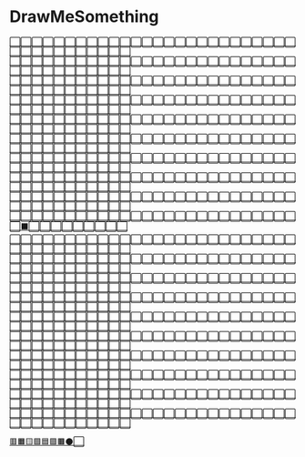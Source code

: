 # DrawMeSomething

[⬜](https://shayneintsu.github.io/DrawMeSomething.github.io?cell=0)[⬜](https://shayneintsu.github.io/DrawMeSomething.github.io?cell=1)[⬜](https://shayneintsu.github.io/DrawMeSomething.github.io?cell=2)[⬜](https://shayneintsu.github.io/DrawMeSomething.github.io?cell=3)[⬜](https://shayneintsu.github.io/DrawMeSomething.github.io?cell=4)[⬜](https://shayneintsu.github.io/DrawMeSomething.github.io?cell=5)[⬜](https://shayneintsu.github.io/DrawMeSomething.github.io?cell=6)[⬜](https://shayneintsu.github.io/DrawMeSomething.github.io?cell=7)[⬜](https://shayneintsu.github.io/DrawMeSomething.github.io?cell=8)[⬜](https://shayneintsu.github.io/DrawMeSomething.github.io?cell=9)[⬜](https://shayneintsu.github.io/DrawMeSomething.github.io?cell=10)[⬜](https://shayneintsu.github.io/DrawMeSomething.github.io?cell=11)[⬜](https://shayneintsu.github.io/DrawMeSomething.github.io?cell=12)[⬜](https://shayneintsu.github.io/DrawMeSomething.github.io?cell=13)[⬜](https://shayneintsu.github.io/DrawMeSomething.github.io?cell=14)[⬜](https://shayneintsu.github.io/DrawMeSomething.github.io?cell=15)[⬜](https://shayneintsu.github.io/DrawMeSomething.github.io?cell=16)[⬜](https://shayneintsu.github.io/DrawMeSomething.github.io?cell=17)[⬜](https://shayneintsu.github.io/DrawMeSomething.github.io?cell=18)[⬜](https://shayneintsu.github.io/DrawMeSomething.github.io?cell=19)[⬜](https://shayneintsu.github.io/DrawMeSomething.github.io?cell=20)[⬜](https://shayneintsu.github.io/DrawMeSomething.github.io?cell=21)[⬜](https://shayneintsu.github.io/DrawMeSomething.github.io?cell=22)[⬜](https://shayneintsu.github.io/DrawMeSomething.github.io?cell=23)[⬜](https://shayneintsu.github.io/DrawMeSomething.github.io?cell=24)[⬜](https://shayneintsu.github.io/DrawMeSomething.github.io?cell=25)[⬜](https://shayneintsu.github.io/DrawMeSomething.github.io?cell=26)[⬜](https://shayneintsu.github.io/DrawMeSomething.github.io?cell=27)[⬜](https://shayneintsu.github.io/DrawMeSomething.github.io?cell=28)[⬜](https://shayneintsu.github.io/DrawMeSomething.github.io?cell=29)[⬜](https://shayneintsu.github.io/DrawMeSomething.github.io?cell=30)[⬜](https://shayneintsu.github.io/DrawMeSomething.github.io?cell=31)[⬜](https://shayneintsu.github.io/DrawMeSomething.github.io?cell=32)[⬜](https://shayneintsu.github.io/DrawMeSomething.github.io?cell=33)[⬜](https://shayneintsu.github.io/DrawMeSomething.github.io?cell=34)[⬜](https://shayneintsu.github.io/DrawMeSomething.github.io?cell=35)[⬜](https://shayneintsu.github.io/DrawMeSomething.github.io?cell=36)
[⬜](https://shayneintsu.github.io/DrawMeSomething.github.io?cell=100)[⬜](https://shayneintsu.github.io/DrawMeSomething.github.io?cell=101)[⬜](https://shayneintsu.github.io/DrawMeSomething.github.io?cell=102)[⬜](https://shayneintsu.github.io/DrawMeSomething.github.io?cell=103)[⬜](https://shayneintsu.github.io/DrawMeSomething.github.io?cell=104)[⬜](https://shayneintsu.github.io/DrawMeSomething.github.io?cell=105)[⬜](https://shayneintsu.github.io/DrawMeSomething.github.io?cell=106)[⬜](https://shayneintsu.github.io/DrawMeSomething.github.io?cell=107)[⬜](https://shayneintsu.github.io/DrawMeSomething.github.io?cell=108)[⬜](https://shayneintsu.github.io/DrawMeSomething.github.io?cell=109)[⬜](https://shayneintsu.github.io/DrawMeSomething.github.io?cell=110)[⬜](https://shayneintsu.github.io/DrawMeSomething.github.io?cell=111)[⬜](https://shayneintsu.github.io/DrawMeSomething.github.io?cell=112)[⬜](https://shayneintsu.github.io/DrawMeSomething.github.io?cell=113)[⬜](https://shayneintsu.github.io/DrawMeSomething.github.io?cell=114)[⬜](https://shayneintsu.github.io/DrawMeSomething.github.io?cell=115)[⬜](https://shayneintsu.github.io/DrawMeSomething.github.io?cell=116)[⬜](https://shayneintsu.github.io/DrawMeSomething.github.io?cell=117)[⬜](https://shayneintsu.github.io/DrawMeSomething.github.io?cell=118)[⬜](https://shayneintsu.github.io/DrawMeSomething.github.io?cell=119)[⬜](https://shayneintsu.github.io/DrawMeSomething.github.io?cell=120)[⬜](https://shayneintsu.github.io/DrawMeSomething.github.io?cell=121)[⬜](https://shayneintsu.github.io/DrawMeSomething.github.io?cell=122)[⬜](https://shayneintsu.github.io/DrawMeSomething.github.io?cell=123)[⬜](https://shayneintsu.github.io/DrawMeSomething.github.io?cell=124)[⬜](https://shayneintsu.github.io/DrawMeSomething.github.io?cell=125)[⬜](https://shayneintsu.github.io/DrawMeSomething.github.io?cell=126)[⬜](https://shayneintsu.github.io/DrawMeSomething.github.io?cell=127)[⬜](https://shayneintsu.github.io/DrawMeSomething.github.io?cell=128)[⬜](https://shayneintsu.github.io/DrawMeSomething.github.io?cell=129)[⬜](https://shayneintsu.github.io/DrawMeSomething.github.io?cell=130)[⬜](https://shayneintsu.github.io/DrawMeSomething.github.io?cell=131)[⬜](https://shayneintsu.github.io/DrawMeSomething.github.io?cell=132)[⬜](https://shayneintsu.github.io/DrawMeSomething.github.io?cell=133)[⬜](https://shayneintsu.github.io/DrawMeSomething.github.io?cell=134)[⬜](https://shayneintsu.github.io/DrawMeSomething.github.io?cell=135)[⬜](https://shayneintsu.github.io/DrawMeSomething.github.io?cell=136)
[⬜](https://shayneintsu.github.io/DrawMeSomething.github.io?cell=200)[⬜](https://shayneintsu.github.io/DrawMeSomething.github.io?cell=201)[⬜](https://shayneintsu.github.io/DrawMeSomething.github.io?cell=202)[⬜](https://shayneintsu.github.io/DrawMeSomething.github.io?cell=203)[⬜](https://shayneintsu.github.io/DrawMeSomething.github.io?cell=204)[⬜](https://shayneintsu.github.io/DrawMeSomething.github.io?cell=205)[⬜](https://shayneintsu.github.io/DrawMeSomething.github.io?cell=206)[⬜](https://shayneintsu.github.io/DrawMeSomething.github.io?cell=207)[⬜](https://shayneintsu.github.io/DrawMeSomething.github.io?cell=208)[⬜](https://shayneintsu.github.io/DrawMeSomething.github.io?cell=209)[⬜](https://shayneintsu.github.io/DrawMeSomething.github.io?cell=210)[⬜](https://shayneintsu.github.io/DrawMeSomething.github.io?cell=211)[⬜](https://shayneintsu.github.io/DrawMeSomething.github.io?cell=212)[⬜](https://shayneintsu.github.io/DrawMeSomething.github.io?cell=213)[⬜](https://shayneintsu.github.io/DrawMeSomething.github.io?cell=214)[⬜](https://shayneintsu.github.io/DrawMeSomething.github.io?cell=215)[⬜](https://shayneintsu.github.io/DrawMeSomething.github.io?cell=216)[⬜](https://shayneintsu.github.io/DrawMeSomething.github.io?cell=217)[⬜](https://shayneintsu.github.io/DrawMeSomething.github.io?cell=218)[⬜](https://shayneintsu.github.io/DrawMeSomething.github.io?cell=219)[⬜](https://shayneintsu.github.io/DrawMeSomething.github.io?cell=220)[⬜](https://shayneintsu.github.io/DrawMeSomething.github.io?cell=221)[⬜](https://shayneintsu.github.io/DrawMeSomething.github.io?cell=222)[⬜](https://shayneintsu.github.io/DrawMeSomething.github.io?cell=223)[⬜](https://shayneintsu.github.io/DrawMeSomething.github.io?cell=224)[⬜](https://shayneintsu.github.io/DrawMeSomething.github.io?cell=225)[⬜](https://shayneintsu.github.io/DrawMeSomething.github.io?cell=226)[⬜](https://shayneintsu.github.io/DrawMeSomething.github.io?cell=227)[⬜](https://shayneintsu.github.io/DrawMeSomething.github.io?cell=228)[⬜](https://shayneintsu.github.io/DrawMeSomething.github.io?cell=229)[⬜](https://shayneintsu.github.io/DrawMeSomething.github.io?cell=230)[⬜](https://shayneintsu.github.io/DrawMeSomething.github.io?cell=231)[⬜](https://shayneintsu.github.io/DrawMeSomething.github.io?cell=232)[⬜](https://shayneintsu.github.io/DrawMeSomething.github.io?cell=233)[⬜](https://shayneintsu.github.io/DrawMeSomething.github.io?cell=234)[⬜](https://shayneintsu.github.io/DrawMeSomething.github.io?cell=235)[⬜](https://shayneintsu.github.io/DrawMeSomething.github.io?cell=236)
[⬜](https://shayneintsu.github.io/DrawMeSomething.github.io?cell=300)[⬜](https://shayneintsu.github.io/DrawMeSomething.github.io?cell=301)[⬜](https://shayneintsu.github.io/DrawMeSomething.github.io?cell=302)[⬜](https://shayneintsu.github.io/DrawMeSomething.github.io?cell=303)[⬜](https://shayneintsu.github.io/DrawMeSomething.github.io?cell=304)[⬜](https://shayneintsu.github.io/DrawMeSomething.github.io?cell=305)[⬜](https://shayneintsu.github.io/DrawMeSomething.github.io?cell=306)[⬜](https://shayneintsu.github.io/DrawMeSomething.github.io?cell=307)[⬜](https://shayneintsu.github.io/DrawMeSomething.github.io?cell=308)[⬜](https://shayneintsu.github.io/DrawMeSomething.github.io?cell=309)[⬜](https://shayneintsu.github.io/DrawMeSomething.github.io?cell=310)[⬜](https://shayneintsu.github.io/DrawMeSomething.github.io?cell=311)[⬜](https://shayneintsu.github.io/DrawMeSomething.github.io?cell=312)[⬜](https://shayneintsu.github.io/DrawMeSomething.github.io?cell=313)[⬜](https://shayneintsu.github.io/DrawMeSomething.github.io?cell=314)[⬜](https://shayneintsu.github.io/DrawMeSomething.github.io?cell=315)[⬜](https://shayneintsu.github.io/DrawMeSomething.github.io?cell=316)[⬜](https://shayneintsu.github.io/DrawMeSomething.github.io?cell=317)[⬜](https://shayneintsu.github.io/DrawMeSomething.github.io?cell=318)[⬜](https://shayneintsu.github.io/DrawMeSomething.github.io?cell=319)[⬜](https://shayneintsu.github.io/DrawMeSomething.github.io?cell=320)[⬜](https://shayneintsu.github.io/DrawMeSomething.github.io?cell=321)[⬜](https://shayneintsu.github.io/DrawMeSomething.github.io?cell=322)[⬜](https://shayneintsu.github.io/DrawMeSomething.github.io?cell=323)[⬜](https://shayneintsu.github.io/DrawMeSomething.github.io?cell=324)[⬜](https://shayneintsu.github.io/DrawMeSomething.github.io?cell=325)[⬜](https://shayneintsu.github.io/DrawMeSomething.github.io?cell=326)[⬜](https://shayneintsu.github.io/DrawMeSomething.github.io?cell=327)[⬜](https://shayneintsu.github.io/DrawMeSomething.github.io?cell=328)[⬜](https://shayneintsu.github.io/DrawMeSomething.github.io?cell=329)[⬜](https://shayneintsu.github.io/DrawMeSomething.github.io?cell=330)[⬜](https://shayneintsu.github.io/DrawMeSomething.github.io?cell=331)[⬜](https://shayneintsu.github.io/DrawMeSomething.github.io?cell=332)[⬜](https://shayneintsu.github.io/DrawMeSomething.github.io?cell=333)[⬜](https://shayneintsu.github.io/DrawMeSomething.github.io?cell=334)[⬜](https://shayneintsu.github.io/DrawMeSomething.github.io?cell=335)[⬜](https://shayneintsu.github.io/DrawMeSomething.github.io?cell=336)
[⬜](https://shayneintsu.github.io/DrawMeSomething.github.io?cell=400)[⬜](https://shayneintsu.github.io/DrawMeSomething.github.io?cell=401)[⬜](https://shayneintsu.github.io/DrawMeSomething.github.io?cell=402)[⬜](https://shayneintsu.github.io/DrawMeSomething.github.io?cell=403)[⬜](https://shayneintsu.github.io/DrawMeSomething.github.io?cell=404)[⬜](https://shayneintsu.github.io/DrawMeSomething.github.io?cell=405)[⬜](https://shayneintsu.github.io/DrawMeSomething.github.io?cell=406)[⬜](https://shayneintsu.github.io/DrawMeSomething.github.io?cell=407)[⬜](https://shayneintsu.github.io/DrawMeSomething.github.io?cell=408)[⬜](https://shayneintsu.github.io/DrawMeSomething.github.io?cell=409)[⬜](https://shayneintsu.github.io/DrawMeSomething.github.io?cell=410)[⬜](https://shayneintsu.github.io/DrawMeSomething.github.io?cell=411)[⬜](https://shayneintsu.github.io/DrawMeSomething.github.io?cell=412)[⬜](https://shayneintsu.github.io/DrawMeSomething.github.io?cell=413)[⬜](https://shayneintsu.github.io/DrawMeSomething.github.io?cell=414)[⬜](https://shayneintsu.github.io/DrawMeSomething.github.io?cell=415)[⬜](https://shayneintsu.github.io/DrawMeSomething.github.io?cell=416)[⬜](https://shayneintsu.github.io/DrawMeSomething.github.io?cell=417)[⬜](https://shayneintsu.github.io/DrawMeSomething.github.io?cell=418)[⬜](https://shayneintsu.github.io/DrawMeSomething.github.io?cell=419)[⬜](https://shayneintsu.github.io/DrawMeSomething.github.io?cell=420)[⬜](https://shayneintsu.github.io/DrawMeSomething.github.io?cell=421)[⬜](https://shayneintsu.github.io/DrawMeSomething.github.io?cell=422)[⬜](https://shayneintsu.github.io/DrawMeSomething.github.io?cell=423)[⬜](https://shayneintsu.github.io/DrawMeSomething.github.io?cell=424)[⬜](https://shayneintsu.github.io/DrawMeSomething.github.io?cell=425)[⬜](https://shayneintsu.github.io/DrawMeSomething.github.io?cell=426)[⬜](https://shayneintsu.github.io/DrawMeSomething.github.io?cell=427)[⬜](https://shayneintsu.github.io/DrawMeSomething.github.io?cell=428)[⬜](https://shayneintsu.github.io/DrawMeSomething.github.io?cell=429)[⬜](https://shayneintsu.github.io/DrawMeSomething.github.io?cell=430)[⬜](https://shayneintsu.github.io/DrawMeSomething.github.io?cell=431)[⬜](https://shayneintsu.github.io/DrawMeSomething.github.io?cell=432)[⬜](https://shayneintsu.github.io/DrawMeSomething.github.io?cell=433)[⬜](https://shayneintsu.github.io/DrawMeSomething.github.io?cell=434)[⬜](https://shayneintsu.github.io/DrawMeSomething.github.io?cell=435)[⬜](https://shayneintsu.github.io/DrawMeSomething.github.io?cell=436)
[⬜](https://shayneintsu.github.io/DrawMeSomething.github.io?cell=500)[⬜](https://shayneintsu.github.io/DrawMeSomething.github.io?cell=501)[⬜](https://shayneintsu.github.io/DrawMeSomething.github.io?cell=502)[⬜](https://shayneintsu.github.io/DrawMeSomething.github.io?cell=503)[⬜](https://shayneintsu.github.io/DrawMeSomething.github.io?cell=504)[⬜](https://shayneintsu.github.io/DrawMeSomething.github.io?cell=505)[⬜](https://shayneintsu.github.io/DrawMeSomething.github.io?cell=506)[⬜](https://shayneintsu.github.io/DrawMeSomething.github.io?cell=507)[⬜](https://shayneintsu.github.io/DrawMeSomething.github.io?cell=508)[⬜](https://shayneintsu.github.io/DrawMeSomething.github.io?cell=509)[⬜](https://shayneintsu.github.io/DrawMeSomething.github.io?cell=510)[⬜](https://shayneintsu.github.io/DrawMeSomething.github.io?cell=511)[⬜](https://shayneintsu.github.io/DrawMeSomething.github.io?cell=512)[⬜](https://shayneintsu.github.io/DrawMeSomething.github.io?cell=513)[⬜](https://shayneintsu.github.io/DrawMeSomething.github.io?cell=514)[⬜](https://shayneintsu.github.io/DrawMeSomething.github.io?cell=515)[⬜](https://shayneintsu.github.io/DrawMeSomething.github.io?cell=516)[⬜](https://shayneintsu.github.io/DrawMeSomething.github.io?cell=517)[⬜](https://shayneintsu.github.io/DrawMeSomething.github.io?cell=518)[⬜](https://shayneintsu.github.io/DrawMeSomething.github.io?cell=519)[⬜](https://shayneintsu.github.io/DrawMeSomething.github.io?cell=520)[⬜](https://shayneintsu.github.io/DrawMeSomething.github.io?cell=521)[⬜](https://shayneintsu.github.io/DrawMeSomething.github.io?cell=522)[⬜](https://shayneintsu.github.io/DrawMeSomething.github.io?cell=523)[⬜](https://shayneintsu.github.io/DrawMeSomething.github.io?cell=524)[⬜](https://shayneintsu.github.io/DrawMeSomething.github.io?cell=525)[⬜](https://shayneintsu.github.io/DrawMeSomething.github.io?cell=526)[⬜](https://shayneintsu.github.io/DrawMeSomething.github.io?cell=527)[⬜](https://shayneintsu.github.io/DrawMeSomething.github.io?cell=528)[⬜](https://shayneintsu.github.io/DrawMeSomething.github.io?cell=529)[⬜](https://shayneintsu.github.io/DrawMeSomething.github.io?cell=530)[⬜](https://shayneintsu.github.io/DrawMeSomething.github.io?cell=531)[⬜](https://shayneintsu.github.io/DrawMeSomething.github.io?cell=532)[⬜](https://shayneintsu.github.io/DrawMeSomething.github.io?cell=533)[⬜](https://shayneintsu.github.io/DrawMeSomething.github.io?cell=534)[⬜](https://shayneintsu.github.io/DrawMeSomething.github.io?cell=535)[⬜](https://shayneintsu.github.io/DrawMeSomething.github.io?cell=536)
[⬜](https://shayneintsu.github.io/DrawMeSomething.github.io?cell=600)[⬜](https://shayneintsu.github.io/DrawMeSomething.github.io?cell=601)[⬜](https://shayneintsu.github.io/DrawMeSomething.github.io?cell=602)[⬜](https://shayneintsu.github.io/DrawMeSomething.github.io?cell=603)[⬜](https://shayneintsu.github.io/DrawMeSomething.github.io?cell=604)[⬜](https://shayneintsu.github.io/DrawMeSomething.github.io?cell=605)[⬜](https://shayneintsu.github.io/DrawMeSomething.github.io?cell=606)[⬜](https://shayneintsu.github.io/DrawMeSomething.github.io?cell=607)[⬜](https://shayneintsu.github.io/DrawMeSomething.github.io?cell=608)[⬜](https://shayneintsu.github.io/DrawMeSomething.github.io?cell=609)[⬜](https://shayneintsu.github.io/DrawMeSomething.github.io?cell=610)[⬜](https://shayneintsu.github.io/DrawMeSomething.github.io?cell=611)[⬜](https://shayneintsu.github.io/DrawMeSomething.github.io?cell=612)[⬜](https://shayneintsu.github.io/DrawMeSomething.github.io?cell=613)[⬜](https://shayneintsu.github.io/DrawMeSomething.github.io?cell=614)[⬜](https://shayneintsu.github.io/DrawMeSomething.github.io?cell=615)[⬜](https://shayneintsu.github.io/DrawMeSomething.github.io?cell=616)[⬜](https://shayneintsu.github.io/DrawMeSomething.github.io?cell=617)[⬜](https://shayneintsu.github.io/DrawMeSomething.github.io?cell=618)[⬜](https://shayneintsu.github.io/DrawMeSomething.github.io?cell=619)[⬜](https://shayneintsu.github.io/DrawMeSomething.github.io?cell=620)[⬜](https://shayneintsu.github.io/DrawMeSomething.github.io?cell=621)[⬜](https://shayneintsu.github.io/DrawMeSomething.github.io?cell=622)[⬜](https://shayneintsu.github.io/DrawMeSomething.github.io?cell=623)[⬜](https://shayneintsu.github.io/DrawMeSomething.github.io?cell=624)[⬜](https://shayneintsu.github.io/DrawMeSomething.github.io?cell=625)[⬜](https://shayneintsu.github.io/DrawMeSomething.github.io?cell=626)[⬜](https://shayneintsu.github.io/DrawMeSomething.github.io?cell=627)[⬜](https://shayneintsu.github.io/DrawMeSomething.github.io?cell=628)[⬜](https://shayneintsu.github.io/DrawMeSomething.github.io?cell=629)[⬜](https://shayneintsu.github.io/DrawMeSomething.github.io?cell=630)[⬜](https://shayneintsu.github.io/DrawMeSomething.github.io?cell=631)[⬜](https://shayneintsu.github.io/DrawMeSomething.github.io?cell=632)[⬜](https://shayneintsu.github.io/DrawMeSomething.github.io?cell=633)[⬜](https://shayneintsu.github.io/DrawMeSomething.github.io?cell=634)[⬜](https://shayneintsu.github.io/DrawMeSomething.github.io?cell=635)[⬜](https://shayneintsu.github.io/DrawMeSomething.github.io?cell=636)
[⬜](https://shayneintsu.github.io/DrawMeSomething.github.io?cell=700)[⬜](https://shayneintsu.github.io/DrawMeSomething.github.io?cell=701)[⬜](https://shayneintsu.github.io/DrawMeSomething.github.io?cell=702)[⬜](https://shayneintsu.github.io/DrawMeSomething.github.io?cell=703)[⬜](https://shayneintsu.github.io/DrawMeSomething.github.io?cell=704)[⬜](https://shayneintsu.github.io/DrawMeSomething.github.io?cell=705)[⬜](https://shayneintsu.github.io/DrawMeSomething.github.io?cell=706)[⬜](https://shayneintsu.github.io/DrawMeSomething.github.io?cell=707)[⬜](https://shayneintsu.github.io/DrawMeSomething.github.io?cell=708)[⬜](https://shayneintsu.github.io/DrawMeSomething.github.io?cell=709)[⬜](https://shayneintsu.github.io/DrawMeSomething.github.io?cell=710)[⬜](https://shayneintsu.github.io/DrawMeSomething.github.io?cell=711)[⬜](https://shayneintsu.github.io/DrawMeSomething.github.io?cell=712)[⬜](https://shayneintsu.github.io/DrawMeSomething.github.io?cell=713)[⬜](https://shayneintsu.github.io/DrawMeSomething.github.io?cell=714)[⬜](https://shayneintsu.github.io/DrawMeSomething.github.io?cell=715)[⬜](https://shayneintsu.github.io/DrawMeSomething.github.io?cell=716)[⬜](https://shayneintsu.github.io/DrawMeSomething.github.io?cell=717)[⬜](https://shayneintsu.github.io/DrawMeSomething.github.io?cell=718)[⬜](https://shayneintsu.github.io/DrawMeSomething.github.io?cell=719)[⬜](https://shayneintsu.github.io/DrawMeSomething.github.io?cell=720)[⬜](https://shayneintsu.github.io/DrawMeSomething.github.io?cell=721)[⬜](https://shayneintsu.github.io/DrawMeSomething.github.io?cell=722)[⬜](https://shayneintsu.github.io/DrawMeSomething.github.io?cell=723)[⬜](https://shayneintsu.github.io/DrawMeSomething.github.io?cell=724)[⬜](https://shayneintsu.github.io/DrawMeSomething.github.io?cell=725)[⬜](https://shayneintsu.github.io/DrawMeSomething.github.io?cell=726)[⬜](https://shayneintsu.github.io/DrawMeSomething.github.io?cell=727)[⬜](https://shayneintsu.github.io/DrawMeSomething.github.io?cell=728)[⬜](https://shayneintsu.github.io/DrawMeSomething.github.io?cell=729)[⬜](https://shayneintsu.github.io/DrawMeSomething.github.io?cell=730)[⬜](https://shayneintsu.github.io/DrawMeSomething.github.io?cell=731)[⬜](https://shayneintsu.github.io/DrawMeSomething.github.io?cell=732)[⬜](https://shayneintsu.github.io/DrawMeSomething.github.io?cell=733)[⬜](https://shayneintsu.github.io/DrawMeSomething.github.io?cell=734)[⬜](https://shayneintsu.github.io/DrawMeSomething.github.io?cell=735)[⬜](https://shayneintsu.github.io/DrawMeSomething.github.io?cell=736)
[⬜](https://shayneintsu.github.io/DrawMeSomething.github.io?cell=800)[⬜](https://shayneintsu.github.io/DrawMeSomething.github.io?cell=801)[⬜](https://shayneintsu.github.io/DrawMeSomething.github.io?cell=802)[⬜](https://shayneintsu.github.io/DrawMeSomething.github.io?cell=803)[⬜](https://shayneintsu.github.io/DrawMeSomething.github.io?cell=804)[⬜](https://shayneintsu.github.io/DrawMeSomething.github.io?cell=805)[⬜](https://shayneintsu.github.io/DrawMeSomething.github.io?cell=806)[⬜](https://shayneintsu.github.io/DrawMeSomething.github.io?cell=807)[⬜](https://shayneintsu.github.io/DrawMeSomething.github.io?cell=808)[⬜](https://shayneintsu.github.io/DrawMeSomething.github.io?cell=809)[⬜](https://shayneintsu.github.io/DrawMeSomething.github.io?cell=810)[⬜](https://shayneintsu.github.io/DrawMeSomething.github.io?cell=811)[⬜](https://shayneintsu.github.io/DrawMeSomething.github.io?cell=812)[⬜](https://shayneintsu.github.io/DrawMeSomething.github.io?cell=813)[⬜](https://shayneintsu.github.io/DrawMeSomething.github.io?cell=814)[⬜](https://shayneintsu.github.io/DrawMeSomething.github.io?cell=815)[⬜](https://shayneintsu.github.io/DrawMeSomething.github.io?cell=816)[⬜](https://shayneintsu.github.io/DrawMeSomething.github.io?cell=817)[⬜](https://shayneintsu.github.io/DrawMeSomething.github.io?cell=818)[⬜](https://shayneintsu.github.io/DrawMeSomething.github.io?cell=819)[⬜](https://shayneintsu.github.io/DrawMeSomething.github.io?cell=820)[⬜](https://shayneintsu.github.io/DrawMeSomething.github.io?cell=821)[⬜](https://shayneintsu.github.io/DrawMeSomething.github.io?cell=822)[⬜](https://shayneintsu.github.io/DrawMeSomething.github.io?cell=823)[⬜](https://shayneintsu.github.io/DrawMeSomething.github.io?cell=824)[⬜](https://shayneintsu.github.io/DrawMeSomething.github.io?cell=825)[⬜](https://shayneintsu.github.io/DrawMeSomething.github.io?cell=826)[⬜](https://shayneintsu.github.io/DrawMeSomething.github.io?cell=827)[⬜](https://shayneintsu.github.io/DrawMeSomething.github.io?cell=828)[⬜](https://shayneintsu.github.io/DrawMeSomething.github.io?cell=829)[⬜](https://shayneintsu.github.io/DrawMeSomething.github.io?cell=830)[⬜](https://shayneintsu.github.io/DrawMeSomething.github.io?cell=831)[⬜](https://shayneintsu.github.io/DrawMeSomething.github.io?cell=832)[⬜](https://shayneintsu.github.io/DrawMeSomething.github.io?cell=833)[⬜](https://shayneintsu.github.io/DrawMeSomething.github.io?cell=834)[⬜](https://shayneintsu.github.io/DrawMeSomething.github.io?cell=835)[⬜](https://shayneintsu.github.io/DrawMeSomething.github.io?cell=836)
[⬜](https://shayneintsu.github.io/DrawMeSomething.github.io?cell=900)[⬜](https://shayneintsu.github.io/DrawMeSomething.github.io?cell=901)[⬜](https://shayneintsu.github.io/DrawMeSomething.github.io?cell=902)[⬜](https://shayneintsu.github.io/DrawMeSomething.github.io?cell=903)[⬜](https://shayneintsu.github.io/DrawMeSomething.github.io?cell=904)[⬜](https://shayneintsu.github.io/DrawMeSomething.github.io?cell=905)[⬜](https://shayneintsu.github.io/DrawMeSomething.github.io?cell=906)[⬜](https://shayneintsu.github.io/DrawMeSomething.github.io?cell=907)[⬜](https://shayneintsu.github.io/DrawMeSomething.github.io?cell=908)[⬜](https://shayneintsu.github.io/DrawMeSomething.github.io?cell=909)[⬜](https://shayneintsu.github.io/DrawMeSomething.github.io?cell=910)[⬜](https://shayneintsu.github.io/DrawMeSomething.github.io?cell=911)[⬜](https://shayneintsu.github.io/DrawMeSomething.github.io?cell=912)[⬜](https://shayneintsu.github.io/DrawMeSomething.github.io?cell=913)[⬜](https://shayneintsu.github.io/DrawMeSomething.github.io?cell=914)[⬜](https://shayneintsu.github.io/DrawMeSomething.github.io?cell=915)[⬜](https://shayneintsu.github.io/DrawMeSomething.github.io?cell=916)[⬜](https://shayneintsu.github.io/DrawMeSomething.github.io?cell=917)[⬜](https://shayneintsu.github.io/DrawMeSomething.github.io?cell=918)[⬜](https://shayneintsu.github.io/DrawMeSomething.github.io?cell=919)[⬜](https://shayneintsu.github.io/DrawMeSomething.github.io?cell=920)[⬜](https://shayneintsu.github.io/DrawMeSomething.github.io?cell=921)[⬜](https://shayneintsu.github.io/DrawMeSomething.github.io?cell=922)[⬜](https://shayneintsu.github.io/DrawMeSomething.github.io?cell=923)[⬜](https://shayneintsu.github.io/DrawMeSomething.github.io?cell=924)[⬜](https://shayneintsu.github.io/DrawMeSomething.github.io?cell=925)[⬜](https://shayneintsu.github.io/DrawMeSomething.github.io?cell=926)[⬛](https://shayneintsu.github.io/DrawMeSomething.github.io?cell=927)[⬜](https://shayneintsu.github.io/DrawMeSomething.github.io?cell=928)[⬜](https://shayneintsu.github.io/DrawMeSomething.github.io?cell=929)[⬜](https://shayneintsu.github.io/DrawMeSomething.github.io?cell=930)[⬜](https://shayneintsu.github.io/DrawMeSomething.github.io?cell=931)[⬜](https://shayneintsu.github.io/DrawMeSomething.github.io?cell=932)[⬜](https://shayneintsu.github.io/DrawMeSomething.github.io?cell=933)[⬜](https://shayneintsu.github.io/DrawMeSomething.github.io?cell=934)[⬜](https://shayneintsu.github.io/DrawMeSomething.github.io?cell=935)[⬜](https://shayneintsu.github.io/DrawMeSomething.github.io?cell=936)
[⬜](https://shayneintsu.github.io/DrawMeSomething.github.io?cell=1000)[⬜](https://shayneintsu.github.io/DrawMeSomething.github.io?cell=1001)[⬜](https://shayneintsu.github.io/DrawMeSomething.github.io?cell=1002)[⬜](https://shayneintsu.github.io/DrawMeSomething.github.io?cell=1003)[⬜](https://shayneintsu.github.io/DrawMeSomething.github.io?cell=1004)[⬜](https://shayneintsu.github.io/DrawMeSomething.github.io?cell=1005)[⬜](https://shayneintsu.github.io/DrawMeSomething.github.io?cell=1006)[⬜](https://shayneintsu.github.io/DrawMeSomething.github.io?cell=1007)[⬜](https://shayneintsu.github.io/DrawMeSomething.github.io?cell=1008)[⬜](https://shayneintsu.github.io/DrawMeSomething.github.io?cell=1009)[⬜](https://shayneintsu.github.io/DrawMeSomething.github.io?cell=1010)[⬜](https://shayneintsu.github.io/DrawMeSomething.github.io?cell=1011)[⬜](https://shayneintsu.github.io/DrawMeSomething.github.io?cell=1012)[⬜](https://shayneintsu.github.io/DrawMeSomething.github.io?cell=1013)[⬜](https://shayneintsu.github.io/DrawMeSomething.github.io?cell=1014)[⬜](https://shayneintsu.github.io/DrawMeSomething.github.io?cell=1015)[⬜](https://shayneintsu.github.io/DrawMeSomething.github.io?cell=1016)[⬜](https://shayneintsu.github.io/DrawMeSomething.github.io?cell=1017)[⬜](https://shayneintsu.github.io/DrawMeSomething.github.io?cell=1018)[⬜](https://shayneintsu.github.io/DrawMeSomething.github.io?cell=1019)[⬜](https://shayneintsu.github.io/DrawMeSomething.github.io?cell=1020)[⬜](https://shayneintsu.github.io/DrawMeSomething.github.io?cell=1021)[⬜](https://shayneintsu.github.io/DrawMeSomething.github.io?cell=1022)[⬜](https://shayneintsu.github.io/DrawMeSomething.github.io?cell=1023)[⬜](https://shayneintsu.github.io/DrawMeSomething.github.io?cell=1024)[⬜](https://shayneintsu.github.io/DrawMeSomething.github.io?cell=1025)[⬜](https://shayneintsu.github.io/DrawMeSomething.github.io?cell=1026)[⬜](https://shayneintsu.github.io/DrawMeSomething.github.io?cell=1027)[⬜](https://shayneintsu.github.io/DrawMeSomething.github.io?cell=1028)[⬜](https://shayneintsu.github.io/DrawMeSomething.github.io?cell=1029)[⬜](https://shayneintsu.github.io/DrawMeSomething.github.io?cell=1030)[⬜](https://shayneintsu.github.io/DrawMeSomething.github.io?cell=1031)[⬜](https://shayneintsu.github.io/DrawMeSomething.github.io?cell=1032)[⬜](https://shayneintsu.github.io/DrawMeSomething.github.io?cell=1033)[⬜](https://shayneintsu.github.io/DrawMeSomething.github.io?cell=1034)[⬜](https://shayneintsu.github.io/DrawMeSomething.github.io?cell=1035)[⬜](https://shayneintsu.github.io/DrawMeSomething.github.io?cell=1036)
[⬜](https://shayneintsu.github.io/DrawMeSomething.github.io?cell=1100)[⬜](https://shayneintsu.github.io/DrawMeSomething.github.io?cell=1101)[⬜](https://shayneintsu.github.io/DrawMeSomething.github.io?cell=1102)[⬜](https://shayneintsu.github.io/DrawMeSomething.github.io?cell=1103)[⬜](https://shayneintsu.github.io/DrawMeSomething.github.io?cell=1104)[⬜](https://shayneintsu.github.io/DrawMeSomething.github.io?cell=1105)[⬜](https://shayneintsu.github.io/DrawMeSomething.github.io?cell=1106)[⬜](https://shayneintsu.github.io/DrawMeSomething.github.io?cell=1107)[⬜](https://shayneintsu.github.io/DrawMeSomething.github.io?cell=1108)[⬜](https://shayneintsu.github.io/DrawMeSomething.github.io?cell=1109)[⬜](https://shayneintsu.github.io/DrawMeSomething.github.io?cell=1110)[⬜](https://shayneintsu.github.io/DrawMeSomething.github.io?cell=1111)[⬜](https://shayneintsu.github.io/DrawMeSomething.github.io?cell=1112)[⬜](https://shayneintsu.github.io/DrawMeSomething.github.io?cell=1113)[⬜](https://shayneintsu.github.io/DrawMeSomething.github.io?cell=1114)[⬜](https://shayneintsu.github.io/DrawMeSomething.github.io?cell=1115)[⬜](https://shayneintsu.github.io/DrawMeSomething.github.io?cell=1116)[⬜](https://shayneintsu.github.io/DrawMeSomething.github.io?cell=1117)[⬜](https://shayneintsu.github.io/DrawMeSomething.github.io?cell=1118)[⬜](https://shayneintsu.github.io/DrawMeSomething.github.io?cell=1119)[⬜](https://shayneintsu.github.io/DrawMeSomething.github.io?cell=1120)[⬜](https://shayneintsu.github.io/DrawMeSomething.github.io?cell=1121)[⬜](https://shayneintsu.github.io/DrawMeSomething.github.io?cell=1122)[⬜](https://shayneintsu.github.io/DrawMeSomething.github.io?cell=1123)[⬜](https://shayneintsu.github.io/DrawMeSomething.github.io?cell=1124)[⬜](https://shayneintsu.github.io/DrawMeSomething.github.io?cell=1125)[⬜](https://shayneintsu.github.io/DrawMeSomething.github.io?cell=1126)[⬜](https://shayneintsu.github.io/DrawMeSomething.github.io?cell=1127)[⬜](https://shayneintsu.github.io/DrawMeSomething.github.io?cell=1128)[⬜](https://shayneintsu.github.io/DrawMeSomething.github.io?cell=1129)[⬜](https://shayneintsu.github.io/DrawMeSomething.github.io?cell=1130)[⬜](https://shayneintsu.github.io/DrawMeSomething.github.io?cell=1131)[⬜](https://shayneintsu.github.io/DrawMeSomething.github.io?cell=1132)[⬜](https://shayneintsu.github.io/DrawMeSomething.github.io?cell=1133)[⬜](https://shayneintsu.github.io/DrawMeSomething.github.io?cell=1134)[⬜](https://shayneintsu.github.io/DrawMeSomething.github.io?cell=1135)[⬜](https://shayneintsu.github.io/DrawMeSomething.github.io?cell=1136)
[⬜](https://shayneintsu.github.io/DrawMeSomething.github.io?cell=1200)[⬜](https://shayneintsu.github.io/DrawMeSomething.github.io?cell=1201)[⬜](https://shayneintsu.github.io/DrawMeSomething.github.io?cell=1202)[⬜](https://shayneintsu.github.io/DrawMeSomething.github.io?cell=1203)[⬜](https://shayneintsu.github.io/DrawMeSomething.github.io?cell=1204)[⬜](https://shayneintsu.github.io/DrawMeSomething.github.io?cell=1205)[⬜](https://shayneintsu.github.io/DrawMeSomething.github.io?cell=1206)[⬜](https://shayneintsu.github.io/DrawMeSomething.github.io?cell=1207)[⬜](https://shayneintsu.github.io/DrawMeSomething.github.io?cell=1208)[⬜](https://shayneintsu.github.io/DrawMeSomething.github.io?cell=1209)[⬜](https://shayneintsu.github.io/DrawMeSomething.github.io?cell=1210)[⬜](https://shayneintsu.github.io/DrawMeSomething.github.io?cell=1211)[⬜](https://shayneintsu.github.io/DrawMeSomething.github.io?cell=1212)[⬜](https://shayneintsu.github.io/DrawMeSomething.github.io?cell=1213)[⬜](https://shayneintsu.github.io/DrawMeSomething.github.io?cell=1214)[⬜](https://shayneintsu.github.io/DrawMeSomething.github.io?cell=1215)[⬜](https://shayneintsu.github.io/DrawMeSomething.github.io?cell=1216)[⬜](https://shayneintsu.github.io/DrawMeSomething.github.io?cell=1217)[⬜](https://shayneintsu.github.io/DrawMeSomething.github.io?cell=1218)[⬜](https://shayneintsu.github.io/DrawMeSomething.github.io?cell=1219)[⬜](https://shayneintsu.github.io/DrawMeSomething.github.io?cell=1220)[⬜](https://shayneintsu.github.io/DrawMeSomething.github.io?cell=1221)[⬜](https://shayneintsu.github.io/DrawMeSomething.github.io?cell=1222)[⬜](https://shayneintsu.github.io/DrawMeSomething.github.io?cell=1223)[⬜](https://shayneintsu.github.io/DrawMeSomething.github.io?cell=1224)[⬜](https://shayneintsu.github.io/DrawMeSomething.github.io?cell=1225)[⬜](https://shayneintsu.github.io/DrawMeSomething.github.io?cell=1226)[⬜](https://shayneintsu.github.io/DrawMeSomething.github.io?cell=1227)[⬜](https://shayneintsu.github.io/DrawMeSomething.github.io?cell=1228)[⬜](https://shayneintsu.github.io/DrawMeSomething.github.io?cell=1229)[⬜](https://shayneintsu.github.io/DrawMeSomething.github.io?cell=1230)[⬜](https://shayneintsu.github.io/DrawMeSomething.github.io?cell=1231)[⬜](https://shayneintsu.github.io/DrawMeSomething.github.io?cell=1232)[⬜](https://shayneintsu.github.io/DrawMeSomething.github.io?cell=1233)[⬜](https://shayneintsu.github.io/DrawMeSomething.github.io?cell=1234)[⬜](https://shayneintsu.github.io/DrawMeSomething.github.io?cell=1235)[⬜](https://shayneintsu.github.io/DrawMeSomething.github.io?cell=1236)
[⬜](https://shayneintsu.github.io/DrawMeSomething.github.io?cell=1300)[⬜](https://shayneintsu.github.io/DrawMeSomething.github.io?cell=1301)[⬜](https://shayneintsu.github.io/DrawMeSomething.github.io?cell=1302)[⬜](https://shayneintsu.github.io/DrawMeSomething.github.io?cell=1303)[⬜](https://shayneintsu.github.io/DrawMeSomething.github.io?cell=1304)[⬜](https://shayneintsu.github.io/DrawMeSomething.github.io?cell=1305)[⬜](https://shayneintsu.github.io/DrawMeSomething.github.io?cell=1306)[⬜](https://shayneintsu.github.io/DrawMeSomething.github.io?cell=1307)[⬜](https://shayneintsu.github.io/DrawMeSomething.github.io?cell=1308)[⬜](https://shayneintsu.github.io/DrawMeSomething.github.io?cell=1309)[⬜](https://shayneintsu.github.io/DrawMeSomething.github.io?cell=1310)[⬜](https://shayneintsu.github.io/DrawMeSomething.github.io?cell=1311)[⬜](https://shayneintsu.github.io/DrawMeSomething.github.io?cell=1312)[⬜](https://shayneintsu.github.io/DrawMeSomething.github.io?cell=1313)[⬜](https://shayneintsu.github.io/DrawMeSomething.github.io?cell=1314)[⬜](https://shayneintsu.github.io/DrawMeSomething.github.io?cell=1315)[⬜](https://shayneintsu.github.io/DrawMeSomething.github.io?cell=1316)[⬜](https://shayneintsu.github.io/DrawMeSomething.github.io?cell=1317)[⬜](https://shayneintsu.github.io/DrawMeSomething.github.io?cell=1318)[⬜](https://shayneintsu.github.io/DrawMeSomething.github.io?cell=1319)[⬜](https://shayneintsu.github.io/DrawMeSomething.github.io?cell=1320)[⬜](https://shayneintsu.github.io/DrawMeSomething.github.io?cell=1321)[⬜](https://shayneintsu.github.io/DrawMeSomething.github.io?cell=1322)[⬜](https://shayneintsu.github.io/DrawMeSomething.github.io?cell=1323)[⬜](https://shayneintsu.github.io/DrawMeSomething.github.io?cell=1324)[⬜](https://shayneintsu.github.io/DrawMeSomething.github.io?cell=1325)[⬜](https://shayneintsu.github.io/DrawMeSomething.github.io?cell=1326)[⬜](https://shayneintsu.github.io/DrawMeSomething.github.io?cell=1327)[⬜](https://shayneintsu.github.io/DrawMeSomething.github.io?cell=1328)[⬜](https://shayneintsu.github.io/DrawMeSomething.github.io?cell=1329)[⬜](https://shayneintsu.github.io/DrawMeSomething.github.io?cell=1330)[⬜](https://shayneintsu.github.io/DrawMeSomething.github.io?cell=1331)[⬜](https://shayneintsu.github.io/DrawMeSomething.github.io?cell=1332)[⬜](https://shayneintsu.github.io/DrawMeSomething.github.io?cell=1333)[⬜](https://shayneintsu.github.io/DrawMeSomething.github.io?cell=1334)[⬜](https://shayneintsu.github.io/DrawMeSomething.github.io?cell=1335)[⬜](https://shayneintsu.github.io/DrawMeSomething.github.io?cell=1336)
[⬜](https://shayneintsu.github.io/DrawMeSomething.github.io?cell=1400)[⬜](https://shayneintsu.github.io/DrawMeSomething.github.io?cell=1401)[⬜](https://shayneintsu.github.io/DrawMeSomething.github.io?cell=1402)[⬜](https://shayneintsu.github.io/DrawMeSomething.github.io?cell=1403)[⬜](https://shayneintsu.github.io/DrawMeSomething.github.io?cell=1404)[⬜](https://shayneintsu.github.io/DrawMeSomething.github.io?cell=1405)[⬜](https://shayneintsu.github.io/DrawMeSomething.github.io?cell=1406)[⬜](https://shayneintsu.github.io/DrawMeSomething.github.io?cell=1407)[⬜](https://shayneintsu.github.io/DrawMeSomething.github.io?cell=1408)[⬜](https://shayneintsu.github.io/DrawMeSomething.github.io?cell=1409)[⬜](https://shayneintsu.github.io/DrawMeSomething.github.io?cell=1410)[⬜](https://shayneintsu.github.io/DrawMeSomething.github.io?cell=1411)[⬜](https://shayneintsu.github.io/DrawMeSomething.github.io?cell=1412)[⬜](https://shayneintsu.github.io/DrawMeSomething.github.io?cell=1413)[⬜](https://shayneintsu.github.io/DrawMeSomething.github.io?cell=1414)[⬜](https://shayneintsu.github.io/DrawMeSomething.github.io?cell=1415)[⬜](https://shayneintsu.github.io/DrawMeSomething.github.io?cell=1416)[⬜](https://shayneintsu.github.io/DrawMeSomething.github.io?cell=1417)[⬜](https://shayneintsu.github.io/DrawMeSomething.github.io?cell=1418)[⬜](https://shayneintsu.github.io/DrawMeSomething.github.io?cell=1419)[⬜](https://shayneintsu.github.io/DrawMeSomething.github.io?cell=1420)[⬜](https://shayneintsu.github.io/DrawMeSomething.github.io?cell=1421)[⬜](https://shayneintsu.github.io/DrawMeSomething.github.io?cell=1422)[⬜](https://shayneintsu.github.io/DrawMeSomething.github.io?cell=1423)[⬜](https://shayneintsu.github.io/DrawMeSomething.github.io?cell=1424)[⬜](https://shayneintsu.github.io/DrawMeSomething.github.io?cell=1425)[⬜](https://shayneintsu.github.io/DrawMeSomething.github.io?cell=1426)[⬜](https://shayneintsu.github.io/DrawMeSomething.github.io?cell=1427)[⬜](https://shayneintsu.github.io/DrawMeSomething.github.io?cell=1428)[⬜](https://shayneintsu.github.io/DrawMeSomething.github.io?cell=1429)[⬜](https://shayneintsu.github.io/DrawMeSomething.github.io?cell=1430)[⬜](https://shayneintsu.github.io/DrawMeSomething.github.io?cell=1431)[⬜](https://shayneintsu.github.io/DrawMeSomething.github.io?cell=1432)[⬜](https://shayneintsu.github.io/DrawMeSomething.github.io?cell=1433)[⬜](https://shayneintsu.github.io/DrawMeSomething.github.io?cell=1434)[⬜](https://shayneintsu.github.io/DrawMeSomething.github.io?cell=1435)[⬜](https://shayneintsu.github.io/DrawMeSomething.github.io?cell=1436)
[⬜](https://shayneintsu.github.io/DrawMeSomething.github.io?cell=1500)[⬜](https://shayneintsu.github.io/DrawMeSomething.github.io?cell=1501)[⬜](https://shayneintsu.github.io/DrawMeSomething.github.io?cell=1502)[⬜](https://shayneintsu.github.io/DrawMeSomething.github.io?cell=1503)[⬜](https://shayneintsu.github.io/DrawMeSomething.github.io?cell=1504)[⬜](https://shayneintsu.github.io/DrawMeSomething.github.io?cell=1505)[⬜](https://shayneintsu.github.io/DrawMeSomething.github.io?cell=1506)[⬜](https://shayneintsu.github.io/DrawMeSomething.github.io?cell=1507)[⬜](https://shayneintsu.github.io/DrawMeSomething.github.io?cell=1508)[⬜](https://shayneintsu.github.io/DrawMeSomething.github.io?cell=1509)[⬜](https://shayneintsu.github.io/DrawMeSomething.github.io?cell=1510)[⬜](https://shayneintsu.github.io/DrawMeSomething.github.io?cell=1511)[⬜](https://shayneintsu.github.io/DrawMeSomething.github.io?cell=1512)[⬜](https://shayneintsu.github.io/DrawMeSomething.github.io?cell=1513)[⬜](https://shayneintsu.github.io/DrawMeSomething.github.io?cell=1514)[⬜](https://shayneintsu.github.io/DrawMeSomething.github.io?cell=1515)[⬜](https://shayneintsu.github.io/DrawMeSomething.github.io?cell=1516)[⬜](https://shayneintsu.github.io/DrawMeSomething.github.io?cell=1517)[⬜](https://shayneintsu.github.io/DrawMeSomething.github.io?cell=1518)[⬜](https://shayneintsu.github.io/DrawMeSomething.github.io?cell=1519)[⬜](https://shayneintsu.github.io/DrawMeSomething.github.io?cell=1520)[⬜](https://shayneintsu.github.io/DrawMeSomething.github.io?cell=1521)[⬜](https://shayneintsu.github.io/DrawMeSomething.github.io?cell=1522)[⬜](https://shayneintsu.github.io/DrawMeSomething.github.io?cell=1523)[⬜](https://shayneintsu.github.io/DrawMeSomething.github.io?cell=1524)[⬜](https://shayneintsu.github.io/DrawMeSomething.github.io?cell=1525)[⬜](https://shayneintsu.github.io/DrawMeSomething.github.io?cell=1526)[⬜](https://shayneintsu.github.io/DrawMeSomething.github.io?cell=1527)[⬜](https://shayneintsu.github.io/DrawMeSomething.github.io?cell=1528)[⬜](https://shayneintsu.github.io/DrawMeSomething.github.io?cell=1529)[⬜](https://shayneintsu.github.io/DrawMeSomething.github.io?cell=1530)[⬜](https://shayneintsu.github.io/DrawMeSomething.github.io?cell=1531)[⬜](https://shayneintsu.github.io/DrawMeSomething.github.io?cell=1532)[⬜](https://shayneintsu.github.io/DrawMeSomething.github.io?cell=1533)[⬜](https://shayneintsu.github.io/DrawMeSomething.github.io?cell=1534)[⬜](https://shayneintsu.github.io/DrawMeSomething.github.io?cell=1535)[⬜](https://shayneintsu.github.io/DrawMeSomething.github.io?cell=1536)
[⬜](https://shayneintsu.github.io/DrawMeSomething.github.io?cell=1600)[⬜](https://shayneintsu.github.io/DrawMeSomething.github.io?cell=1601)[⬜](https://shayneintsu.github.io/DrawMeSomething.github.io?cell=1602)[⬜](https://shayneintsu.github.io/DrawMeSomething.github.io?cell=1603)[⬜](https://shayneintsu.github.io/DrawMeSomething.github.io?cell=1604)[⬜](https://shayneintsu.github.io/DrawMeSomething.github.io?cell=1605)[⬜](https://shayneintsu.github.io/DrawMeSomething.github.io?cell=1606)[⬜](https://shayneintsu.github.io/DrawMeSomething.github.io?cell=1607)[⬜](https://shayneintsu.github.io/DrawMeSomething.github.io?cell=1608)[⬜](https://shayneintsu.github.io/DrawMeSomething.github.io?cell=1609)[⬜](https://shayneintsu.github.io/DrawMeSomething.github.io?cell=1610)[⬜](https://shayneintsu.github.io/DrawMeSomething.github.io?cell=1611)[⬜](https://shayneintsu.github.io/DrawMeSomething.github.io?cell=1612)[⬜](https://shayneintsu.github.io/DrawMeSomething.github.io?cell=1613)[⬜](https://shayneintsu.github.io/DrawMeSomething.github.io?cell=1614)[⬜](https://shayneintsu.github.io/DrawMeSomething.github.io?cell=1615)[⬜](https://shayneintsu.github.io/DrawMeSomething.github.io?cell=1616)[⬜](https://shayneintsu.github.io/DrawMeSomething.github.io?cell=1617)[⬜](https://shayneintsu.github.io/DrawMeSomething.github.io?cell=1618)[⬜](https://shayneintsu.github.io/DrawMeSomething.github.io?cell=1619)[⬜](https://shayneintsu.github.io/DrawMeSomething.github.io?cell=1620)[⬜](https://shayneintsu.github.io/DrawMeSomething.github.io?cell=1621)[⬜](https://shayneintsu.github.io/DrawMeSomething.github.io?cell=1622)[⬜](https://shayneintsu.github.io/DrawMeSomething.github.io?cell=1623)[⬜](https://shayneintsu.github.io/DrawMeSomething.github.io?cell=1624)[⬜](https://shayneintsu.github.io/DrawMeSomething.github.io?cell=1625)[⬜](https://shayneintsu.github.io/DrawMeSomething.github.io?cell=1626)[⬜](https://shayneintsu.github.io/DrawMeSomething.github.io?cell=1627)[⬜](https://shayneintsu.github.io/DrawMeSomething.github.io?cell=1628)[⬜](https://shayneintsu.github.io/DrawMeSomething.github.io?cell=1629)[⬜](https://shayneintsu.github.io/DrawMeSomething.github.io?cell=1630)[⬜](https://shayneintsu.github.io/DrawMeSomething.github.io?cell=1631)[⬜](https://shayneintsu.github.io/DrawMeSomething.github.io?cell=1632)[⬜](https://shayneintsu.github.io/DrawMeSomething.github.io?cell=1633)[⬜](https://shayneintsu.github.io/DrawMeSomething.github.io?cell=1634)[⬜](https://shayneintsu.github.io/DrawMeSomething.github.io?cell=1635)[⬜](https://shayneintsu.github.io/DrawMeSomething.github.io?cell=1636)
[⬜](https://shayneintsu.github.io/DrawMeSomething.github.io?cell=1700)[⬜](https://shayneintsu.github.io/DrawMeSomething.github.io?cell=1701)[⬜](https://shayneintsu.github.io/DrawMeSomething.github.io?cell=1702)[⬜](https://shayneintsu.github.io/DrawMeSomething.github.io?cell=1703)[⬜](https://shayneintsu.github.io/DrawMeSomething.github.io?cell=1704)[⬜](https://shayneintsu.github.io/DrawMeSomething.github.io?cell=1705)[⬜](https://shayneintsu.github.io/DrawMeSomething.github.io?cell=1706)[⬜](https://shayneintsu.github.io/DrawMeSomething.github.io?cell=1707)[⬜](https://shayneintsu.github.io/DrawMeSomething.github.io?cell=1708)[⬜](https://shayneintsu.github.io/DrawMeSomething.github.io?cell=1709)[⬜](https://shayneintsu.github.io/DrawMeSomething.github.io?cell=1710)[⬜](https://shayneintsu.github.io/DrawMeSomething.github.io?cell=1711)[⬜](https://shayneintsu.github.io/DrawMeSomething.github.io?cell=1712)[⬜](https://shayneintsu.github.io/DrawMeSomething.github.io?cell=1713)[⬜](https://shayneintsu.github.io/DrawMeSomething.github.io?cell=1714)[⬜](https://shayneintsu.github.io/DrawMeSomething.github.io?cell=1715)[⬜](https://shayneintsu.github.io/DrawMeSomething.github.io?cell=1716)[⬜](https://shayneintsu.github.io/DrawMeSomething.github.io?cell=1717)[⬜](https://shayneintsu.github.io/DrawMeSomething.github.io?cell=1718)[⬜](https://shayneintsu.github.io/DrawMeSomething.github.io?cell=1719)[⬜](https://shayneintsu.github.io/DrawMeSomething.github.io?cell=1720)[⬜](https://shayneintsu.github.io/DrawMeSomething.github.io?cell=1721)[⬜](https://shayneintsu.github.io/DrawMeSomething.github.io?cell=1722)[⬜](https://shayneintsu.github.io/DrawMeSomething.github.io?cell=1723)[⬜](https://shayneintsu.github.io/DrawMeSomething.github.io?cell=1724)[⬜](https://shayneintsu.github.io/DrawMeSomething.github.io?cell=1725)[⬜](https://shayneintsu.github.io/DrawMeSomething.github.io?cell=1726)[⬜](https://shayneintsu.github.io/DrawMeSomething.github.io?cell=1727)[⬜](https://shayneintsu.github.io/DrawMeSomething.github.io?cell=1728)[⬜](https://shayneintsu.github.io/DrawMeSomething.github.io?cell=1729)[⬜](https://shayneintsu.github.io/DrawMeSomething.github.io?cell=1730)[⬜](https://shayneintsu.github.io/DrawMeSomething.github.io?cell=1731)[⬜](https://shayneintsu.github.io/DrawMeSomething.github.io?cell=1732)[⬜](https://shayneintsu.github.io/DrawMeSomething.github.io?cell=1733)[⬜](https://shayneintsu.github.io/DrawMeSomething.github.io?cell=1734)[⬜](https://shayneintsu.github.io/DrawMeSomething.github.io?cell=1735)[⬜](https://shayneintsu.github.io/DrawMeSomething.github.io?cell=1736)
[⬜](https://shayneintsu.github.io/DrawMeSomething.github.io?cell=1800)[⬜](https://shayneintsu.github.io/DrawMeSomething.github.io?cell=1801)[⬜](https://shayneintsu.github.io/DrawMeSomething.github.io?cell=1802)[⬜](https://shayneintsu.github.io/DrawMeSomething.github.io?cell=1803)[⬜](https://shayneintsu.github.io/DrawMeSomething.github.io?cell=1804)[⬜](https://shayneintsu.github.io/DrawMeSomething.github.io?cell=1805)[⬜](https://shayneintsu.github.io/DrawMeSomething.github.io?cell=1806)[⬜](https://shayneintsu.github.io/DrawMeSomething.github.io?cell=1807)[⬜](https://shayneintsu.github.io/DrawMeSomething.github.io?cell=1808)[⬜](https://shayneintsu.github.io/DrawMeSomething.github.io?cell=1809)[⬜](https://shayneintsu.github.io/DrawMeSomething.github.io?cell=1810)[⬜](https://shayneintsu.github.io/DrawMeSomething.github.io?cell=1811)[⬜](https://shayneintsu.github.io/DrawMeSomething.github.io?cell=1812)[⬜](https://shayneintsu.github.io/DrawMeSomething.github.io?cell=1813)[⬜](https://shayneintsu.github.io/DrawMeSomething.github.io?cell=1814)[⬜](https://shayneintsu.github.io/DrawMeSomething.github.io?cell=1815)[⬜](https://shayneintsu.github.io/DrawMeSomething.github.io?cell=1816)[⬜](https://shayneintsu.github.io/DrawMeSomething.github.io?cell=1817)[⬜](https://shayneintsu.github.io/DrawMeSomething.github.io?cell=1818)[⬜](https://shayneintsu.github.io/DrawMeSomething.github.io?cell=1819)[⬜](https://shayneintsu.github.io/DrawMeSomething.github.io?cell=1820)[⬜](https://shayneintsu.github.io/DrawMeSomething.github.io?cell=1821)[⬜](https://shayneintsu.github.io/DrawMeSomething.github.io?cell=1822)[⬜](https://shayneintsu.github.io/DrawMeSomething.github.io?cell=1823)[⬜](https://shayneintsu.github.io/DrawMeSomething.github.io?cell=1824)[⬜](https://shayneintsu.github.io/DrawMeSomething.github.io?cell=1825)[⬜](https://shayneintsu.github.io/DrawMeSomething.github.io?cell=1826)[⬜](https://shayneintsu.github.io/DrawMeSomething.github.io?cell=1827)[⬜](https://shayneintsu.github.io/DrawMeSomething.github.io?cell=1828)[⬜](https://shayneintsu.github.io/DrawMeSomething.github.io?cell=1829)[⬜](https://shayneintsu.github.io/DrawMeSomething.github.io?cell=1830)[⬜](https://shayneintsu.github.io/DrawMeSomething.github.io?cell=1831)[⬜](https://shayneintsu.github.io/DrawMeSomething.github.io?cell=1832)[⬜](https://shayneintsu.github.io/DrawMeSomething.github.io?cell=1833)[⬜](https://shayneintsu.github.io/DrawMeSomething.github.io?cell=1834)[⬜](https://shayneintsu.github.io/DrawMeSomething.github.io?cell=1835)[⬜](https://shayneintsu.github.io/DrawMeSomething.github.io?cell=1836)
[⬜](https://shayneintsu.github.io/DrawMeSomething.github.io?cell=1900)[⬜](https://shayneintsu.github.io/DrawMeSomething.github.io?cell=1901)[⬜](https://shayneintsu.github.io/DrawMeSomething.github.io?cell=1902)[⬜](https://shayneintsu.github.io/DrawMeSomething.github.io?cell=1903)[⬜](https://shayneintsu.github.io/DrawMeSomething.github.io?cell=1904)[⬜](https://shayneintsu.github.io/DrawMeSomething.github.io?cell=1905)[⬜](https://shayneintsu.github.io/DrawMeSomething.github.io?cell=1906)[⬜](https://shayneintsu.github.io/DrawMeSomething.github.io?cell=1907)[⬜](https://shayneintsu.github.io/DrawMeSomething.github.io?cell=1908)[⬜](https://shayneintsu.github.io/DrawMeSomething.github.io?cell=1909)[⬜](https://shayneintsu.github.io/DrawMeSomething.github.io?cell=1910)[⬜](https://shayneintsu.github.io/DrawMeSomething.github.io?cell=1911)[⬜](https://shayneintsu.github.io/DrawMeSomething.github.io?cell=1912)[⬜](https://shayneintsu.github.io/DrawMeSomething.github.io?cell=1913)[⬜](https://shayneintsu.github.io/DrawMeSomething.github.io?cell=1914)[⬜](https://shayneintsu.github.io/DrawMeSomething.github.io?cell=1915)[⬜](https://shayneintsu.github.io/DrawMeSomething.github.io?cell=1916)[⬜](https://shayneintsu.github.io/DrawMeSomething.github.io?cell=1917)[⬜](https://shayneintsu.github.io/DrawMeSomething.github.io?cell=1918)[⬜](https://shayneintsu.github.io/DrawMeSomething.github.io?cell=1919)[⬜](https://shayneintsu.github.io/DrawMeSomething.github.io?cell=1920)[⬜](https://shayneintsu.github.io/DrawMeSomething.github.io?cell=1921)[⬜](https://shayneintsu.github.io/DrawMeSomething.github.io?cell=1922)[⬜](https://shayneintsu.github.io/DrawMeSomething.github.io?cell=1923)[⬜](https://shayneintsu.github.io/DrawMeSomething.github.io?cell=1924)[⬜](https://shayneintsu.github.io/DrawMeSomething.github.io?cell=1925)[⬜](https://shayneintsu.github.io/DrawMeSomething.github.io?cell=1926)[⬜](https://shayneintsu.github.io/DrawMeSomething.github.io?cell=1927)[⬜](https://shayneintsu.github.io/DrawMeSomething.github.io?cell=1928)[⬜](https://shayneintsu.github.io/DrawMeSomething.github.io?cell=1929)[⬜](https://shayneintsu.github.io/DrawMeSomething.github.io?cell=1930)[⬜](https://shayneintsu.github.io/DrawMeSomething.github.io?cell=1931)[⬜](https://shayneintsu.github.io/DrawMeSomething.github.io?cell=1932)[⬜](https://shayneintsu.github.io/DrawMeSomething.github.io?cell=1933)[⬜](https://shayneintsu.github.io/DrawMeSomething.github.io?cell=1934)[⬜](https://shayneintsu.github.io/DrawMeSomething.github.io?cell=1935)[⬜](https://shayneintsu.github.io/DrawMeSomething.github.io?cell=1936)

[🟥](https://shayneintsu.github.io/DrawMeSomething.github.io?cell=-1)[🟧](https://shayneintsu.github.io/DrawMeSomething.github.io?cell=-2)[🟨](https://shayneintsu.github.io/DrawMeSomething.github.io?cell=-3)[🟩](https://shayneintsu.github.io/DrawMeSomething.github.io?cell=-4)[🟦](https://shayneintsu.github.io/DrawMeSomething.github.io?cell=-5)[🟪](https://shayneintsu.github.io/DrawMeSomething.github.io?cell=-6)[🟫](https://shayneintsu.github.io/DrawMeSomething.github.io?cell=-7)[⚫](https://shayneintsu.github.io/DrawMeSomething.github.io?cell=-8)[⬜](https://shayneintsu.github.io/DrawMeSomething.github.io?cell=-9)